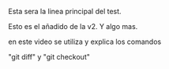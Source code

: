 Esta sera la linea principal del test.

Esto es el añadido de la v2. Y algo mas.

en este video se utiliza y explica los comandos

"git diff" y "git checkout"
